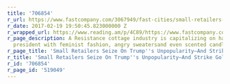 ```yaml
---
title: '706854'
r_url: https://www.fastcompany.com/3067949/fast-cities/small-retailers-seize-on-trumps-unpopularity-and-strike-gold
r_date: 2017-02-19 19:50:45.823000000 Z
r_wrapped_url: https://www.reading.am/p/4C89/https://www.fastcompany.com/3067949/fast-cities/small-retailers-seize-on-trumps-unpopularity-and-strike-gold
r_page_description: A Resistance cottage industry is capitalizing on hatred for the
  president with feminist fashion, angry sweatersand even scented candles.
r_page_title: 'Small Retailers Seize On Trump''s Unpopularity—And Strike Gold '
r_title: 'Small Retailers Seize On Trump''s Unpopularity—And Strike Gold '
r_id: '706854'
r_page_id: '519049'
---
```


